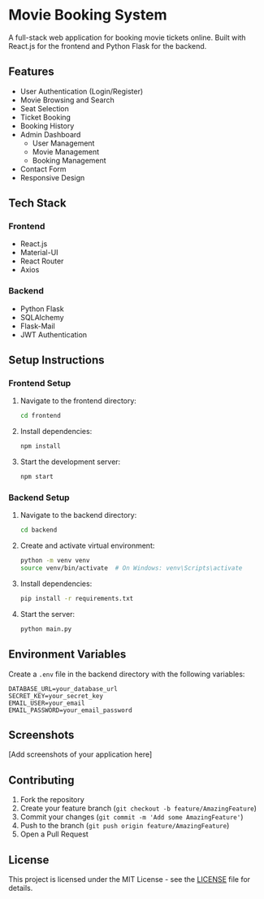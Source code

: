 # Movie Booking System

A full-stack web application for booking movie tickets online. Built with React.js for the frontend and Python Flask for the backend.

## Features

- User Authentication (Login/Register)
- Movie Browsing and Search
- Seat Selection
- Ticket Booking
- Booking History
- Admin Dashboard
  - User Management
  - Movie Management
  - Booking Management
- Contact Form
- Responsive Design

## Tech Stack

### Frontend
- React.js
- Material-UI
- React Router
- Axios

### Backend
- Python Flask
- SQLAlchemy
- Flask-Mail
- JWT Authentication

## Setup Instructions

### Frontend Setup
1. Navigate to the frontend directory:
   ```bash
   cd frontend
   ```
2. Install dependencies:
   ```bash
   npm install
   ```
3. Start the development server:
   ```bash
   npm start
   ```

### Backend Setup
1. Navigate to the backend directory:
   ```bash
   cd backend
   ```
2. Create and activate virtual environment:
   ```bash
   python -m venv venv
   source venv/bin/activate  # On Windows: venv\Scripts\activate
   ```
3. Install dependencies:
   ```bash
   pip install -r requirements.txt
   ```
4. Start the server:
   ```bash
   python main.py
   ```

## Environment Variables

Create a `.env` file in the backend directory with the following variables:
```
DATABASE_URL=your_database_url
SECRET_KEY=your_secret_key
EMAIL_USER=your_email
EMAIL_PASSWORD=your_email_password
```

## Screenshots

[Add screenshots of your application here]

## Contributing

1. Fork the repository
2. Create your feature branch (`git checkout -b feature/AmazingFeature`)
3. Commit your changes (`git commit -m 'Add some AmazingFeature'`)
4. Push to the branch (`git push origin feature/AmazingFeature`)
5. Open a Pull Request

## License

This project is licensed under the MIT License - see the [LICENSE](LICENSE) file for details. 